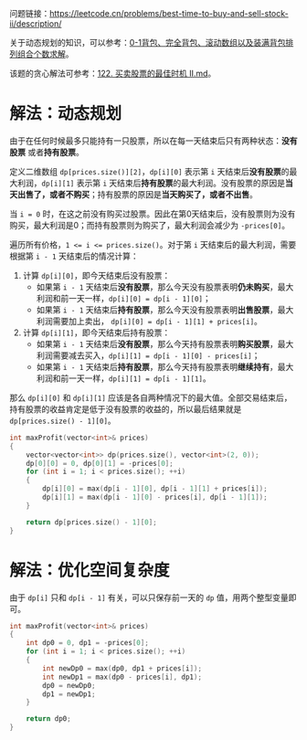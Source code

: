 问题链接：https://leetcode.cn/problems/best-time-to-buy-and-sell-stock-ii/description/

关于动态规划的知识，可以参考：[0-1背包、完全背包、滚动数组以及装满背包排列组合个数求解](https://github.com/SakuraMayAi/Tricks-of-Programming/blob/main/Algorithms%20And%20Data%20Structure/0-1%E8%83%8C%E5%8C%85%E3%80%81%E5%AE%8C%E5%85%A8%E8%83%8C%E5%8C%85%E3%80%81%E6%BB%9A%E5%8A%A8%E6%95%B0%E7%BB%84%E4%BB%A5%E5%8F%8A%E8%A3%85%E6%BB%A1%E8%83%8C%E5%8C%85%E6%8E%92%E5%88%97%E7%BB%84%E5%90%88%E4%B8%AA%E6%95%B0%E6%B1%82%E8%A7%A3.md)。

该题的贪心解法可参考：[122. 买卖股票的最佳时机 II.md](https://github.com/SakuraMayAi/LintCode/blob/main/Greedy%20Strategy/122.%20%E4%B9%B0%E5%8D%96%E8%82%A1%E7%A5%A8%E7%9A%84%E6%9C%80%E4%BD%B3%E6%97%B6%E6%9C%BA%20II.md)。

# 解法：动态规划

由于在任何时候最多只能持有一只股票，所以在每一天结束后只有两种状态：**没有股票** 或者**持有股票**。

定义二维数组 `dp[prices.size()][2]`，`dp[i][0]` 表示第 `i` 天结束后**没有股票**的最大利润，`dp[i][1]` 表示第 `i` 天结束后**持有股票**的最大利润。没有股票的原因是**当天出售了，或者不购买**；持有股票的原因是**当天购买了，或者不出售**。

当 `i = 0` 时，在这之前没有购买过股票。因此在第0天结束后，没有股票则为没有购买，最大利润是0；而持有股票则为购买了，最大利润会减少为 `-prices[0]`。


遍历所有价格，`1 <= i <= prices.size()`。对于第 `i` 天结束后的最大利润，需要根据第 `i - 1` 天结束后的情况计算：
1. 计算 `dp[i][0]`，即今天结束后没有股票：
   - 如果第 `i - 1` 天结束后**没有股票**，那么今天没有股票表明**仍未购买**，最大利润和前一天一样，`dp[i][0] = dp[i - 1][0]`；
   - 如果第 `i - 1` 天结束后**持有股票**，那么今天没有股票表明**出售股票**，最大利润需要加上卖出， `dp[i][0] = dp[i - 1][1] + prices[i]`。
2. 计算 `dp[i][1]`，即今天结束后持有股票：
   - 如果第 `i - 1` 天结束后**没有股票**，那么今天持有股票表明**购买股票**，最大利润需要减去买入，`dp[i][1] = dp[i - 1][0] - prices[i]`；
   - 如果第 `i - 1` 天结束后**持有股票**，那么今天持有股票表明**继续持有**，最大利润和前一天一样，`dp[i][1] = dp[i - 1][1]`。

那么 `dp[i][0]` 和 `dp[i][1]` 应该是各自两种情况下的最大值。全部交易结束后，持有股票的收益肯定是低于没有股票的收益的，所以最后结果就是 `dp[prices.size() - 1][0]`。

```cpp
int maxProfit(vector<int>& prices)
{
    vector<vector<int>> dp(prices.size(), vector<int>(2, 0));
    dp[0][0] = 0, dp[0][1] = -prices[0];
    for (int i = 1; i < prices.size(); ++i)
    {
        dp[i][0] = max(dp[i - 1][0], dp[i - 1][1] + prices[i]);
        dp[i][1] = max(dp[i - 1][0] - prices[i], dp[i - 1][1]);
    }

    return dp[prices.size() - 1][0];
}
```

# 解法：优化空间复杂度

由于 `dp[i]` 只和 `dp[i - 1]` 有关，可以只保存前一天的 `dp` 值，用两个整型变量即可。

```cpp
int maxProfit(vector<int>& prices)
{
    int dp0 = 0, dp1 = -prices[0];
    for (int i = 1; i < prices.size(); ++i)
    {
        int newDp0 = max(dp0, dp1 + prices[i]);
        int newDp1 = max(dp0 - prices[i], dp1);
        dp0 = newDp0;
        dp1 = newDp1;
    }

    return dp0;
}
```
